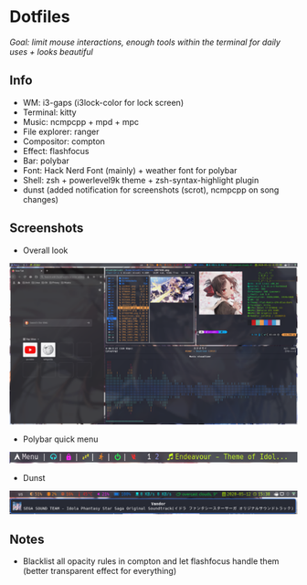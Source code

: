 Dotfiles
========================
*Goal: limit mouse interactions, enough tools within the terminal for daily uses + looks beautiful*

## Info
* WM: i3-gaps (i3lock-color for lock screen)
* Terminal: kitty
* Music: ncmpcpp + mpd + mpc
* File explorer: ranger
* Compositor: compton
* Effect: flashfocus
* Bar: polybar
* Font: Hack Nerd Font (mainly) + weather font for polybar
* Shell: zsh + powerlevel9k theme + zsh-syntax-highlight plugin
* dunst (added notification for screenshots (scrot), ncmpcpp on song changes)

## Screenshots
* Overall look

![alt text](https://github.com/develFoss/dotfiles/blob/master/Pictures/Screenshots/screenshot.png)
* Polybar quick menu

![alt text](https://github.com/develFoss/dotfiles/blob/master/Pictures/Screenshots/polybar.png)
* Dunst

![alt text](https://github.com/develFoss/dotfiles/blob/master/Pictures/Screenshots/dunst.png)

## Notes
* Blacklist all opacity rules in compton and let flashfocus handle them (better transparent effect for everything)
